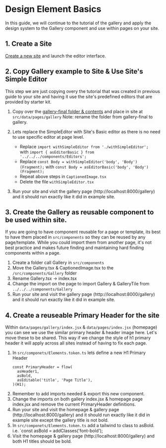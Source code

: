 # Design Element Basics

In this guide, we will continue to the tutorial of the gallery and apply the design system to the Gallery component and use within pages on your site.

## 1. Create a Site
[Create a new site](https://johnsonandjohnson.github.io/Bodiless-JS/#/About/GettingStarted?id=creating-a-new-site) and launch the editor interface.

## 2. Copy Gallery example to Site & Use Site's Simple Editor
This step we are just copying overy the tutorial that was created in previous guide to your site and having it use the site's predefined editors that are provided by starter kit. 

1. Copy over the [gallery-final folder & contents](https://github.com/johnsonandjohnson/Bodiless-JS/tree/master/examples/test-site/src/data/pages/gallery-final) and place in site at `src/data/pages/gallery`  Note: rename the folder from gallery-final to gallery.

1. Lets replace the SimpleEditor with Site's Basic editor as there is no need to use specific editor at page level. 
   * Replace `import withSimpleEditor from './withSimpleEditor';`  
     with `import { asEditorBasic } from '../../../components/Editors';`
   * Replace `const Body = withSimpleEditor('body', 'Body')(Fragment);`
     with `const Body = asEditorBasic('body', 'Body')(Fragment);`
   * Repeat above steps in `CaptionedImage.tsx`
   * Delete the file `withSimpleEditor.tsx`
1. Run your site and visit the gallery page (http://localhost:8000/gallery) and it should run exactly like it did in example site. 

## 3. Create the Gallery as reusable component to be used within site.
If you are going to have component reusable for a page or template, its best to have them placed in `src/components` so they can be reused by any page/template.  While you could import them from another page, it's not best practice and makes future finding and maintaining hard finding components within a page.

1. Create a folder call Gallery in `src/components`
1. Move the Gallery.tsx & CaptionedImage.tsx to the `/src/components/Gallery` folder
1. Rename Gallery.tsx -> index.tsx 
1. Change the import on the page to import Gallery & GalleryTile from `../../../components/Gallery`
1. Run your site and visit the gallery page (http://localhost:8000/gallery) and it should run exactly like it did in example site. 

## 4. Create a reuseable Primary Header for the site 
Within `data/pages/gallery/index.jsx` & `data/pages/index.jsx` (homepage) you can see we use the similar primary header & header image here.  Let's move these to be shared. This way if we change the style of h1 primary header it will apply across all sites instead of having to fix each page. 

1. In `src/componets/Elements.token.ts` lets define a new H1 Primary Header
    ```
    const PrimaryHeader = flow(
      asHeader1,
      asBold,
      asEditable('title', 'Page Title'),
    )(H1);
    ````
1. Remember to add imports needed & export this new component.
1. Change the imports on both gallery index.jsx & homepage page index.jsx and remove the current PrimaryHeader definitions.
1. Run your site and visit the homepage & gallery page (http://localhost:8000/gallery) and it should run exactly like it did in example site except the gallery title is not bold. 
1. In `src/componets/Elements.token.ts` add a tailwind to class to asBold. i.e. `const asBold = addClasses('font-bold');
1. Visit the homepage & gallery page (http://localhost:8000/gallery) and both H1 titles should be bold.



